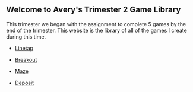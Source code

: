 ## Welcome to Avery's Trimester 2 Game Library

This trimester we began with the assignment to complete 5 games by the end of the trimester. This website is the library of all of the games I create during this time.

* [Linetap](https://ajzands.github.io/Trimester2Games/Line/)

* [Breakout](https://ajzands.github.io/Trimester2Games/Breakout/)

* [Maze](https://ajzands.github.io/Trimester2Games/Maze/)

* [Deposit](https://ajzands.github.io/Trimester2Games/PacmanCarry/)

